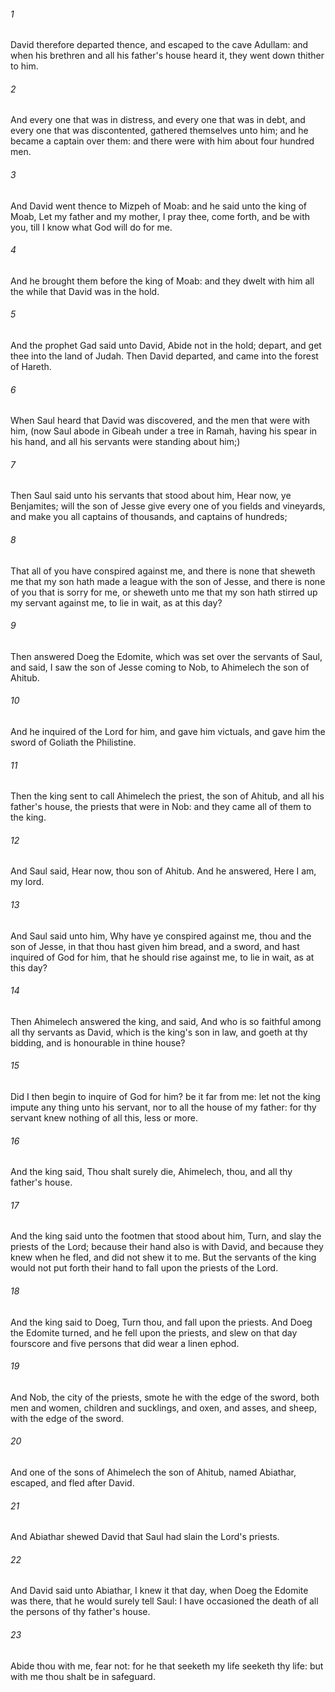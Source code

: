 ###### 1
David therefore departed thence, and escaped to the cave Adullam: and when his brethren and all his father's house heard it, they went down thither to him.

###### 2
And every one that was in distress, and every one that was in debt, and every one that was discontented, gathered themselves unto him; and he became a captain over them: and there were with him about four hundred men.

###### 3
And David went thence to Mizpeh of Moab: and he said unto the king of Moab, Let my father and my mother, I pray thee, come forth, and be with you, till I know what God will do for me.

###### 4
And he brought them before the king of Moab: and they dwelt with him all the while that David was in the hold.

###### 5
And the prophet Gad said unto David, Abide not in the hold; depart, and get thee into the land of Judah. Then David departed, and came into the forest of Hareth.

###### 6
When Saul heard that David was discovered, and the men that were with him, (now Saul abode in Gibeah under a tree in Ramah, having his spear in his hand, and all his servants were standing about him;)

###### 7
Then Saul said unto his servants that stood about him, Hear now, ye Benjamites; will the son of Jesse give every one of you fields and vineyards, and make you all captains of thousands, and captains of hundreds;

###### 8
That all of you have conspired against me, and there is none that sheweth me that my son hath made a league with the son of Jesse, and there is none of you that is sorry for me, or sheweth unto me that my son hath stirred up my servant against me, to lie in wait, as at this day?

###### 9
Then answered Doeg the Edomite, which was set over the servants of Saul, and said, I saw the son of Jesse coming to Nob, to Ahimelech the son of Ahitub.

###### 10
And he inquired of the Lord for him, and gave him victuals, and gave him the sword of Goliath the Philistine.

###### 11
Then the king sent to call Ahimelech the priest, the son of Ahitub, and all his father's house, the priests that were in Nob: and they came all of them to the king.

###### 12
And Saul said, Hear now, thou son of Ahitub. And he answered, Here I am, my lord.

###### 13
And Saul said unto him, Why have ye conspired against me, thou and the son of Jesse, in that thou hast given him bread, and a sword, and hast inquired of God for him, that he should rise against me, to lie in wait, as at this day?

###### 14
Then Ahimelech answered the king, and said, And who is so faithful among all thy servants as David, which is the king's son in law, and goeth at thy bidding, and is honourable in thine house?

###### 15
Did I then begin to inquire of God for him? be it far from me: let not the king impute any thing unto his servant, nor to all the house of my father: for thy servant knew nothing of all this, less or more.

###### 16
And the king said, Thou shalt surely die, Ahimelech, thou, and all thy father's house.

###### 17
And the king said unto the footmen that stood about him, Turn, and slay the priests of the Lord; because their hand also is with David, and because they knew when he fled, and did not shew it to me. But the servants of the king would not put forth their hand to fall upon the priests of the Lord.

###### 18
And the king said to Doeg, Turn thou, and fall upon the priests. And Doeg the Edomite turned, and he fell upon the priests, and slew on that day fourscore and five persons that did wear a linen ephod.

###### 19
And Nob, the city of the priests, smote he with the edge of the sword, both men and women, children and sucklings, and oxen, and asses, and sheep, with the edge of the sword.

###### 20
And one of the sons of Ahimelech the son of Ahitub, named Abiathar, escaped, and fled after David.

###### 21
And Abiathar shewed David that Saul had slain the Lord's priests.

###### 22
And David said unto Abiathar, I knew it that day, when Doeg the Edomite was there, that he would surely tell Saul: I have occasioned the death of all the persons of thy father's house.

###### 23
Abide thou with me, fear not: for he that seeketh my life seeketh thy life: but with me thou shalt be in safeguard.

